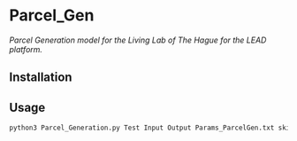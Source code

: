 # Parcel_Gen
 
_Parcel Generation model for the Living Lab of The Hague for the LEAD platform._

## Installation

## Usage

```python
python3 Parcel_Generation.py Test Input Output Params_ParcelGen.txt skimTijd_new_REF.mtx skimAfstand_new_REF.mtx Zones_v4.shp SEGS2020.csv parcelNodes_v2.shp CEPshares.csv SupCoordinatesID.csv
```
